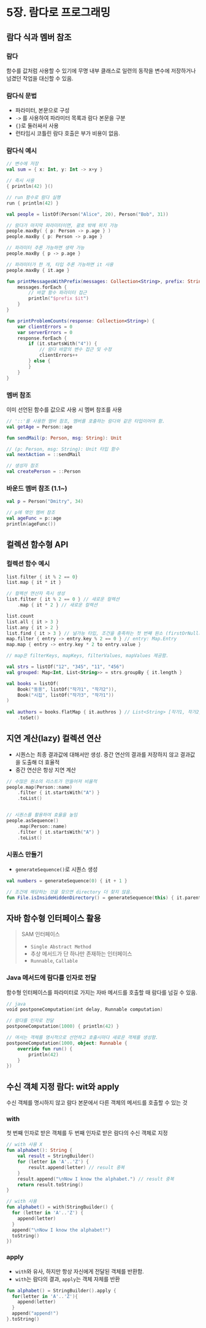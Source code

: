 # 5장. 람다로 프로그래밍

## 람다 식과 멤버 참조

### 람다
함수를 값처럼 사용할 수 있기에 무명 내부 클래스로 일련의 동작을 변수에 저장하거나 넘겼던 작업을 대신할 수 있음.

### 람다식 문법
- 파라미터, 본문으로 구성
- `->` 를 사용하여 파라미터 목록과 람다 본문을 구분
- `{}`로 둘러싸서 사용
- 런타임시 코틀린 람다 호출은 부가 비용이 없음.

### 람다식 예시
```Kotlin
// 변수에 저장
val sum = { x: Int, y: Int -> x+y }

// 즉시 사용
{ println(42) }()

// run 함수로 람다 실행
run { println(42) }

val people = listOf(Person("Alice", 20), Person("Bob", 31))

// 람다가 마지막 파라미터이면, 괄호 밖에 위치 가능
people.maxBy( { p: Person ‐> p.age } )
people.maxBy { p: Person ‐> p.age }

// 파라미터 추론 가능하면 생략 가능
people.maxBy { p ‐> p.age }

// 파라미터가 한 개, 타입 추론 가능하면 it 사용
people.maxBy { it.age }

fun printMessagesWithPrefix(messages: Collection<String>, prefix: String) {
    messages.forEach {
        // 바깥 함수 파라미터 접근
        println("$prefix $it")
    }
}

fun printProblemCounts(response: Collection<String>) {
    var clientErrors = 0
    var serverErrors = 0
    response.forEach {
        if (it.startsWith("4")) {
            // 람다 바깥의 변수 접근 및 수정
            clientErrors++
        } else {
        }
    }
}
```

### 멤버 참조
이미 선언된 함수를 값으로 사용 시 멤버 참조를 사용
```Kotlin
// '::'를 사용한 멤버 참조, 멤버를 호출하는 람다와 같은 타입이어야 함.
val getAge = Person::age

fun sendMail(p: Person, msg: String): Unit 

// (p: Person, msg: String): Unit 타입 함수
val nextAction = ::sendMail

// 생성자 참조
val createPerson = ::Person
```

### 바운드 멤버 참조 (1.1~)
```Kotlin
val p = Person("Dmitry", 34)

// p에 엮인 멤버 참조
val ageFunc = p::age
println(ageFunc())
```

## 컬렉션 함수형 API

### 컬렉션 함수 예시

```Kotlin
list.filter { it % 2 == 0}
list.map { it * it }

// 컬렉션 연산자 즉시 생성
list.filter { it % 2 == 0 } // 새로운 컬렉션
    .map { it * 2 } // 새로운 컬렉션

list.count
list.all { it > 3 }
list.any { it > 2 }
list.find { it > 3 } // 널가능 타입, 조건을 충족하는 첫 번째 원소 (firstOrNull과 동일)
map.filter { entry ‐> entry.key % 2 == 0 } // entry: Map.Entry
map.map { entry ‐> entry.key * 2 to entry.value }

// map은 filterKeys, mapKeys, filterValues, mapValues 제공함.

val strs = listOf("12", "345", "11", "456")
val grouped: Map<Int, List<String>> = strs.groupBy { it.length }

val books = listOf(
    Book("동용", listOf("작가1", "작가2")),
    Book("시집", listOf("작가3", "작가1"))
)
    
val authors = books.flatMap { it.authros } // List<String> [작가1, 작가2, 작가3, 작가1
    .toSet()
```

## 지연 계산(lazy) 컬렉션 연산

- 시퀀스는 최종 결과값에 대해서만 생성. 중간 연산의 결과를 저장하지 않고 결과값을 도출해 더 효율적
- 중간 연산은 항상 지연 계산

```Kotlin
// 수많은 원소의 리스트가 만들어져 비율적
people.map(Person::name)
    .filter { it.startsWith("A") } 
    .toList()


// 시퀀스를 활용하여 효율을 높임
people.asSequence()
    .map(Person::name) 
    .filter { it.startsWith("A") }
    .toList()
```

### 시퀀스 만들기
- `generateSequence()`로 시퀀스 생성
```Kotlin
val numbers = generateSequence(0) { it + 1 }

// 조건에 해당하는 것을 찾으면 directory 더 찾지 않음.
fun File.isInsideHiddenDirectory() = generateSequence(this) { it.parentFile }.any { it.isHidden }
```

## 자바 함수형 인터페이스 활용

> SAM 인터페이스
> - `Single Abstract Method`
> - 추상 메서드가 단 하나만 존재하는 인터페이스
> - `Runnable`, `Callable`

### Java 메서드에 람다를 인자로 전달
함수형 인터페이스를 파라미터로 가지는 자바 메서드를 호출할 때 람다를 넘길 수 있음.

```Kotlin
// java
void postponeComputation(int delay, Runnable computation)

// 람다를 인자로 전달
postponeComputation(1000) { println(42) }

// 여서는 객체를 명시적으로 선언하고 호출시마다 새로운 객체를 생성함.
postponeComputation(1000, object: Runnable {
    override fun run() {
        println(42)
    }
})
```

## 수신 객체 지정 람다: wit와 apply

수신 객체를 명시하지 않고 람다 본문에서 다른 객체의 메서드를 호출할 수 있는 것

### with
첫 번째 인자로 받은 객체를 두 번째 인자로 받은 람다의 수신 객체로 지정

```Kotlin
// with 사용 X
fun alphabet(): String {
    val result = StringBuilder()
    for (letter in 'A'..'Z') {
        result.append(letter) // result 중복
    }
    result.append("\nNow I know the alphabet.") // result 중복
    return result.toString()
}

// with 사용
fun alphabet() = with(StringBuilder() {
  for (letter in 'A'..'Z') {
    append(letter)
  }
  append("\nNow I know the alphabet!")
  toString()
})
```

### apply
- `with`와 유사, 하지만 항상 자신에게 전달된 객체를 반환함.
- `with`는 람다의 결과, `apply`는 객체 자체를 반환

```Kotlin
fun alphabet() = StringBuilder().apply {
  for(letter in 'A'..'Z'){
    append(letter)
  }
  append("append!")
}.toString()
```
